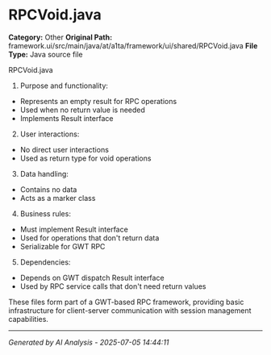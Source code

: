 # RPCVoid.java

**Category:** Other
**Original Path:** framework.ui/src/main/java/at/a1ta/framework/ui/shared/RPCVoid.java
**File Type:** Java source file

RPCVoid.java
1. Purpose and functionality:
- Represents an empty result for RPC operations
- Used when no return value is needed
- Implements Result interface

2. User interactions:
- No direct user interactions
- Used as return type for void operations

3. Data handling:
- Contains no data
- Acts as a marker class

4. Business rules:
- Must implement Result interface
- Used for operations that don't return data
- Serializable for GWT RPC

5. Dependencies:
- Depends on GWT dispatch Result interface
- Used by RPC service calls that don't need return values

These files form part of a GWT-based RPC framework, providing basic infrastructure for client-server communication with session management capabilities.

---
*Generated by AI Analysis - 2025-07-05 14:44:11*
